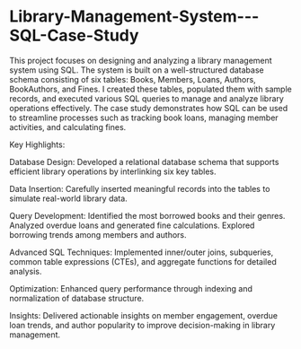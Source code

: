 # Library-Management-System---SQL-Case-Study
This project focuses on designing and analyzing a library management system using SQL. 
The system is built on a well-structured database schema consisting of six tables: Books, Members, Loans, Authors, BookAuthors, and Fines. 
I created these tables, populated them with sample records, and executed various SQL queries to manage and analyze library operations effectively. 
The case study demonstrates how SQL can be used to streamline processes such as tracking book loans, managing member activities, and calculating fines.

Key Highlights:

Database Design: Developed a relational database schema that supports efficient library operations by interlinking six key tables.

Data Insertion: Carefully inserted meaningful records into the tables to simulate real-world library data.

Query Development:
  Identified the most borrowed books and their genres.
  Analyzed overdue loans and generated fine calculations.
  Explored borrowing trends among members and authors.

Advanced SQL Techniques: 
  Implemented inner/outer joins, subqueries, common table expressions (CTEs), and aggregate functions for detailed analysis.

Optimization: 
  Enhanced query performance through indexing and normalization of database structure.

Insights: 
  Delivered actionable insights on member engagement, overdue loan trends, and author popularity to improve decision-making in library management.
